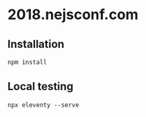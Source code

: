 # 2018.nejsconf.com

## Installation

```
npm install
```

## Local testing

```
npx eleventy --serve
```

